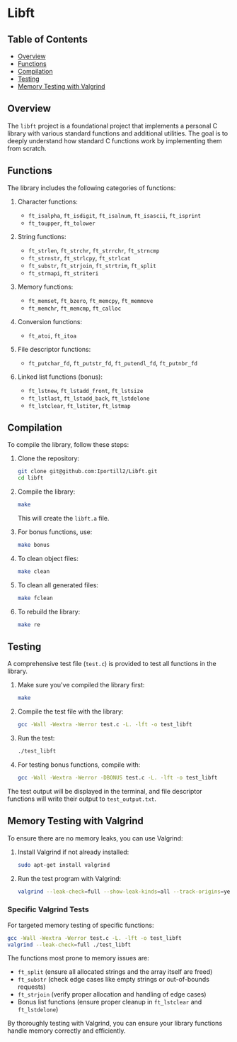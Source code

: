 # Libft

## Table of Contents
- [Overview](#overview)
- [Functions](#functions)
- [Compilation](#compilation)
- [Testing](#testing)
- [Memory Testing with Valgrind](#memory-testing-with-valgrind)

## Overview

The `libft` project is a foundational project that implements a personal C library with various standard functions and additional utilities. The goal is to deeply understand how standard C functions work by implementing them from scratch.

## Functions

The library includes the following categories of functions:

1. Character functions:
   - `ft_isalpha`, `ft_isdigit`, `ft_isalnum`, `ft_isascii`, `ft_isprint`
   - `ft_toupper`, `ft_tolower`

2. String functions:
   - `ft_strlen`, `ft_strchr`, `ft_strrchr`, `ft_strncmp`
   - `ft_strnstr`, `ft_strlcpy`, `ft_strlcat`
   - `ft_substr`, `ft_strjoin`, `ft_strtrim`, `ft_split`
   - `ft_strmapi`, `ft_striteri`

3. Memory functions:
   - `ft_memset`, `ft_bzero`, `ft_memcpy`, `ft_memmove`
   - `ft_memchr`, `ft_memcmp`, `ft_calloc`

4. Conversion functions:
   - `ft_atoi`, `ft_itoa`

5. File descriptor functions:
   - `ft_putchar_fd`, `ft_putstr_fd`, `ft_putendl_fd`, `ft_putnbr_fd`

6. Linked list functions (bonus):
   - `ft_lstnew`, `ft_lstadd_front`, `ft_lstsize`
   - `ft_lstlast`, `ft_lstadd_back`, `ft_lstdelone`
   - `ft_lstclear`, `ft_lstiter`, `ft_lstmap`

## Compilation

To compile the library, follow these steps:

1. Clone the repository:
   ```bash
   git clone git@github.com:Iportill2/Libft.git
   cd libft
   ```

2. Compile the library:
   ```bash
   make
   ```
   This will create the `libft.a` file.

3. For bonus functions, use:
   ```bash
   make bonus
   ```

4. To clean object files:
   ```bash
   make clean
   ```

5. To clean all generated files:
   ```bash
   make fclean
   ```

6. To rebuild the library:
   ```bash
   make re
   ```

## Testing

A comprehensive test file (`test.c`) is provided to test all functions in the library.

1. Make sure you've compiled the library first:
   ```bash
   make
   ```

2. Compile the test file with the library:
   ```bash
   gcc -Wall -Wextra -Werror test.c -L. -lft -o test_libft
   ```

3. Run the test:
   ```bash
   ./test_libft
   ```

4. For testing bonus functions, compile with:
   ```bash
   gcc -Wall -Wextra -Werror -DBONUS test.c -L. -lft -o test_libft
   ```

The test output will be displayed in the terminal, and file descriptor functions will write their output to `test_output.txt`.

## Memory Testing with Valgrind

To ensure there are no memory leaks, you can use Valgrind:

1. Install Valgrind if not already installed:
   ```bash
   sudo apt-get install valgrind
   ```

2. Run the test program with Valgrind:
   ```bash
   valgrind --leak-check=full --show-leak-kinds=all --track-origins=yes ./test_libft
   ```

### Specific Valgrind Tests

For targeted memory testing of specific functions:

```bash
gcc -Wall -Wextra -Werror test.c -L. -lft -o test_libft
valgrind --leak-check=full ./test_libft
```

The functions most prone to memory issues are:
- `ft_split` (ensure all allocated strings and the array itself are freed)
- `ft_substr` (check edge cases like empty strings or out-of-bounds requests)
- `ft_strjoin` (verify proper allocation and handling of edge cases)
- Bonus list functions (ensure proper cleanup in `ft_lstclear` and `ft_lstdelone`)

By thoroughly testing with Valgrind, you can ensure your library functions handle memory correctly and efficiently.
